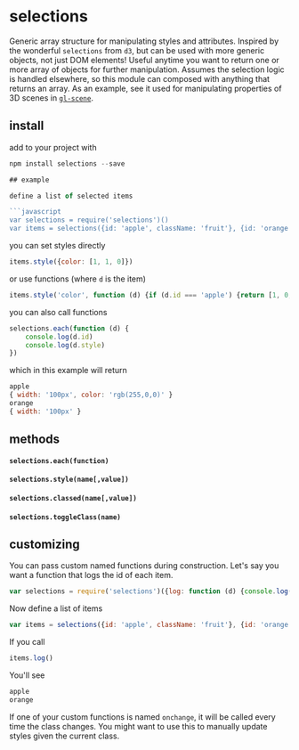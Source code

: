 # selections

Generic array structure for manipulating styles and attributes. Inspired by the wonderful `selections` from `d3`, but can be used with more generic objects, not just DOM elements! Useful anytime you want to return one or more array of objects for further manipulation. Assumes the selection logic is handled elsewhere, so this module can composed with anything that returns an array. As an example, see it used for manipulating properties of 3D scenes in [`gl-scene`](http://github.com/freeman-lab/gl-scene).

## install

add to your project with

```javascript
npm install selections --save

## example

define a list of selected items

```javascript
var selections = require('selections')()
var items = selections({id: 'apple', className: 'fruit'}, {id: 'orange', className: 'fruit'})
```

you can set styles directly

```javascript
items.style({color: [1, 1, 0]})
```

or use functions (where `d` is the item)

```javascript
items.style('color', function (d) {if (d.id === 'apple') {return [1, 0, 0]}})
```

you can also call functions

```javascript
selections.each(function (d) {
	console.log(d.id)
	console.log(d.style)
})
```

which in this example will return

```javascript
apple
{ width: '100px', color: 'rgb(255,0,0)' }
orange
{ width: '100px' }
````

## methods

#### `selections.each(function)`

#### `selections.style(name[,value])`

#### `selections.classed(name[,value])`

#### `selections.toggleClass(name)`

## customizing

You can pass custom named functions during construction. Let's say you want a function that logs the id of each item.

```javascript
var selections = require('selections')({log: function (d) {console.log(d.id)}})
```

Now define a list of items

```javascript
var items = selections({id: 'apple', className: 'fruit'}, {id: 'orange', className: 'fruit'})
```

If you call

```javascript
items.log()
```

You'll see

```javascript
apple
orange
```

If one of your custom functions is named `onchange`, it will be called every time the class changes. You might want to use this to manually update styles given the current class.

